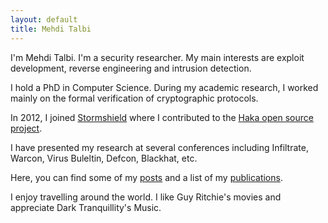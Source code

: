 ```yaml
---
layout: default
title: Mehdi Talbi
---
```


I'm Mehdi Talbi. I'm a security researcher. My main interests are exploit
development, reverse engineering and intrusion detection.

I hold a PhD in Computer Science. During my academic research, I worked mainly
on the formal verification of cryptographic protocols.

In 2012, I joined [Stormshield](www.stormshield.com) where I contributed to the
[Haka open source project](haka-security.org).

I have presented my research at several conferences including Infiltrate,
Warcon, Virus Buleltin, Defcon, Blackhat, etc.

Here, you can find some of my [posts](/posts) and a list of my
[publications](/papers).

I enjoy travelling around the world. I like Guy Ritchie's movies and appreciate
Dark Tranquillity's Music. 
